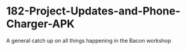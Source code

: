 # 182-Project-Updates-and-Phone-Charger-APK
A general catch up on all things happening in the Bacon workshop
